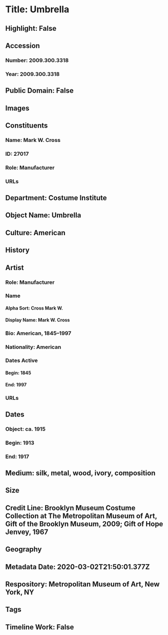 # Title: Umbrella
## Highlight: False
## Accession
### Number: 2009.300.3318
### Year: 2009.300.3318
## Public Domain: False
## Images
## Constituents
### Name: Mark W. Cross
### ID: 27017
### Role: Manufacturer
### URLs
## Department: Costume Institute
## Object Name: Umbrella
## Culture: American
## History
## Artist
### Role: Manufacturer
### Name
#### Alpha Sort: Cross Mark W.
#### Display Name: Mark W. Cross
### Bio: American, 1845–1997
### Nationality: American
### Dates Active
#### Begin: 1845
#### End: 1997
### URLs
## Dates
### Object: ca. 1915
### Begin: 1913
### End: 1917
## Medium: silk, metal, wood, ivory, composition
## Size
## Credit Line: Brooklyn Museum Costume Collection at The Metropolitan Museum of Art, Gift of the Brooklyn Museum, 2009; Gift of Hope Jenvey, 1967
## Geography
## Metadata Date: 2020-03-02T21:50:01.377Z
## Respository: Metropolitan Museum of Art, New York, NY
## Tags
## Timeline Work: False